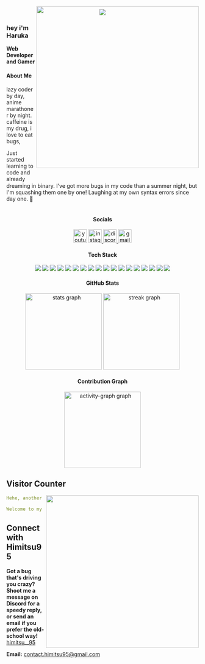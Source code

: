 <p align="center">
  <img src="https://capsule-render.vercel.app/api?type=waving&height=300&color=FF204E&text=Welcome%20To%20My%20Profile&descAlign=55&descAlignY=60&fontColor=ffffff"/>
</p>

<a href="https://discord.gg/nextezza-821061664354205806">
<img align="right" width="425" src="https://lanyard.cnrad.dev/api/733001033135161404?imgStyle=circle&gradient=e9d6d5-e9d6d5-f3b1b4-ffffff&bg=0d1117" style="position: relative; top: -10mm;">
</a>

### hey i'm Haruka

**Web Developer and Gamer** 

<h4 align="left">About Me</h4>

<a href="https://github.com/himitsu95"><img align="left" width="100" ></a>
lazy coder by day, anime marathoner by night. caffeine is my drug, i love to eat bugs,

Just started learning to code and already dreaming in binary. I've got more bugs in my code than a summer night, but I'm squashing them one by one! Laughing at my own syntax errors since day one. :bug:
<br><br>

<h4 align="center">Socials</h4>

<div align="center">
  <img src="https://img.shields.io/static/v1?message=Youtube&logo=youtube&label=&color=000&logoColor=pink&labelColor=&style=for-the-badge" height="35" alt="youtube logo"  />
  <a href="https://www.instagram.com/himitsu.95/" target="_blank">
    <img src="https://img.shields.io/static/v1?message=Instagram&logo=instagram&label=&color=000&logoColor=pink&labelColor=&style=for-the-badge" height="35" alt="instagram logo"  />
  </a>
  <a href="https://discord.gg/nextezza-821061664354205806" target="_blank">
    <img src="https://img.shields.io/static/v1?message=Discord&logo=discord&label=&color=000&logoColor=pink&labelColor=&style=for-the-badge" height="35" alt="discord logo"  />
  </a>
  <img src="https://img.shields.io/static/v1?message=Gmail&logo=gmail&label=&color=000&logoColor=pink&labelColor=&style=for-the-badge" height="35" alt="gmail logo"  />
</div>

<h4 align="center">Tech Stack</h4>

<div align="center">
  <img src="https://img.shields.io/badge/Cloudflare-F38020?style=for-the-badge&logo=Cloudflare&logoColor=white" />
  <img src="https://img.shields.io/badge/Google%20Cloud-%234285F4.svg?style=for-the-badge&logo=google-cloud&logoColor=white" />
  <img src="https://img.shields.io/badge/javascript-%23323330.svg?style=for-the-badge&logo=javascript&logoColor=%23F7DF1E" />
  <img src="https://img.shields.io/badge/html5-%23E34F26.svg?style=for-the-badge&logo=html5&logoColor=white" />
  <img src="https://img.shields.io/badge/netlify-%23000000.svg?style=for-the-badge&logo=netlify&logoColor=#00C7B7" />
  <img src="https://img.shields.io/badge/heroku-%23430098.svg?style=for-the-badge&logo=heroku&logoColor=white" />
  <img src="https://img.shields.io/badge/AWS-%23FF9900.svg?style=for-the-badge&logo=amazon-aws&logoColor=white" />
  <img src="https://img.shields.io/badge/Oracle-F80000?style=for-the-badge&logo=oracle&logoColor=white" />
  <img src="https://img.shields.io/badge/Next-black?style=for-the-badge&logo=next.js&logoColor=white" />
  <img src="https://img.shields.io/badge/NPM-%23000000.svg?style=for-the-badge&logo=npm&logoColor=white" />
  <img src="https://img.shields.io/badge/react-%2320232a.svg?style=for-the-badge&logo=react&logoColor=%2361DAFB" />
  <img src="https://img.shields.io/badge/bootstrap-%23563D7C.svg?style=for-the-badge&logo=bootstrap&logoColor=white" />
  <img src="https://img.shields.io/badge/yarn-%232C8EBB.svg?style=for-the-badge&logo=yarn&logoColor=white" />
  <img src="https://img.shields.io/badge/mysql-%2300f.svg?style=for-the-badge&logo=mysql&logoColor=white" />
  <img src="https://img.shields.io/badge/MongoDB-%234ea94b.svg?style=for-the-badge&logo=mongodb&logoColor=white" />
  <img src="https://img.shields.io/badge/Canva-%2300C4CC.svg?style=for-the-badge&logo=Canva&logoColor=white" />
  <img src="https://img.shields.io/badge/docker-%230db7ed.svg?style=for-the-badge&logo=docker&logoColor=white" />
  <img src="https://img.shields.io/badge/Portfolio-%23000000.svg?style=for-the-badge&logo=firefox&logoColor=#FF7139" />
</div>

<h4 align="center">GitHub Stats</h4>

<div align="center">
  <img src="https://github-readme-stats.vercel.app/api?username=himitsu95&hide_title=false&hide_rank=false&show_icons=true&include_all_commits=true&count_private=true&disable_animations=false&theme=dracula&locale=en&hide_border=true" height="200" alt="stats graph"  />
  <img src="https://streak-stats.demolab.com?user=himitsu95&locale=en&mode=daily&theme=dracula&hide_border=true&border_radius=5" height="200" alt="streak graph"  />
</div>

<h4 align="center">Contribution Graph</h4>

<div align="center">
  <img src="https://github-readme-activity-graph.vercel.app/graph?username=himitsu95&hide_border=true" height="200" alt="activity-graph graph"  />
</div>

## **Visitor Counter**
<!-- <p align="center">
	<img src="https://count.getloli.com/get/@himanshu-137?theme=gelbooru"> <br/>
</p> -->
<a href="https://discord.com/users/733001033135161404"><img align="right" width=400 src="https://count.getloli.com/get/@himanshu-137?theme=gelbooru"></a>
<a href="https://github.com/himitsu95"><img align="left" width="100"></a>

```yaml
Hehe, another stalker has been caught.

Welcome to my shadowy domain, where the darkness hides many secrets and unseen eyes follow your every move. Enter at your own risk, for you may uncover more than you bargained for.
```

## **Connect with Himitsu95**
<a href="https://github.com/himitsu95"><img align="right" width="100" /></a>
**Got a bug that's driving you crazy? Shoot me a message on Discord for a speedy reply, or send an email if you prefer the old-school way!** [himitsu__95](https://discord.com/users/733001033135161404)

**Email:** contact.himitsu95@gmail.com

